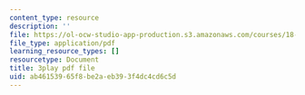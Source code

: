 ```yaml
---
content_type: resource
description: ''
file: https://ol-ocw-studio-app-production.s3.amazonaws.com/courses/18-06sc-linear-algebra-fall-2011/ab46153965f8be2aeb393f4dc4cd6c5d_D8u1LV9CnCk.pdf
file_type: application/pdf
learning_resource_types: []
resourcetype: Document
title: 3play pdf file
uid: ab461539-65f8-be2a-eb39-3f4dc4cd6c5d
---
```

